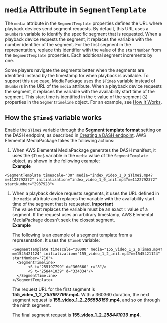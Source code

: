 # `media` Attribute in `SegmentTemplate`<a name="segtemp-format-media"></a>

The `media` attribute in the `SegmentTemplate` properties defines the URL where playback devices send segment requests\. By default, this URL uses a `$Number$` variable to identify the specific segment that is requested\. When a playback device requests the segment, it replaces the variable with the number identifier of the segment\. For the first segment in the representation, replace this identifier with the value of the `startNumber` from the `SegmentTemplate` properties\. Each additional segment increments by one\.

Some players navigate the segments better when the segments are identified instead by the timestamp for when playback is available\. To support this use case, MediaPackage uses the `$Time$` variable instead of `$Number$` in the URL of the `media` attribute\. When a playback device requests the segment, it replaces the variable with the availability start time of the segment\. This start time is identified in the `t` value of the segment \(`S`\) properties in the `SegmentTimeline` object\. For an example, see [How It Works](#how-stemp-works)\.

## How the `$Time$` variable works<a name="how-stemp-works"></a>

Enable the `$Time$` variable through the **Segment template format** setting on the DASH endpoint, as described in [Creating a DASH endpoint](endpoints-dash.md)\. AWS Elemental MediaPackage takes the following actions:

1.  When AWS Elemental MediaPackage generates the DASH manifest, it uses the `$Time$` variable in the `media` value of the `SegmentTemplate` object, as shown in the following example:  
**Example**  

   ```
   <SegmentTemplate timescale="30" media="index_video_1_0_$Time$.mp4?m=1122792372" initialization="index_video_1_0_init.mp4?m=1122792372" startNumber="2937928">
   ```

1. When a playback device requests segments, it uses the URL defined in the `media` attribute and replaces the variable with the availability start time of the segment that is requested\.
**Important**  
The value that replaces the variable must be an exact `t` value of a segment\. If the request uses an arbitrary timestamp, AWS Elemental MediaPackage doesn't seek the closest segment\.  
**Example**  

   The following is an example of a segment template from a representation\. It uses the `$Time$` variable:

   ```
   <SegmentTemplate timescale="30000" media="155_video_1_2_$Time$.mp4?m=1545421124" initialization="155_video_1_2_init.mp4?m=1545421124" startNumber="710">
     <SegmentTimeline>
          <S t="255197799" d="360360" r="8"/>
          <S t="258441039" d="334334"/>
     </SegmentTimeline>
   </SegmentTemplate>
   ```

   The request URL for the first segment is **155\_video\_1\_2\_*255197799*\.mp4**\. With a 360360 duration, the next segment request is **155\_video\_1\_2\_*255558159*\.mp4**, and so on through the ninth segment\. 

   The final segment request is **155\_video\_1\_2\_*258441039*\.mp4**\.